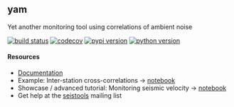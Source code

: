 ## yam
Yet another monitoring tool using correlations of ambient noise

[![build status](https://travis-ci.org/trichter/yam.svg?branch=master)](https://travis-ci.org/trichter/yam)
[![codecov](https://codecov.io/gh/trichter/yam/branch/master/graph/badge.svg)](https://codecov.io/gh/trichter/yam)
[![pypi version](https://img.shields.io/pypi/v/yam.svg)](https://pypi.python.org/pypi/yam)
[![python version](https://img.shields.io/pypi/pyversions/yam.svg)](https://python.org)


#### Resources

* [Documentation](http://yam.readthedocs.io)
* Example: Inter-station cross-correlations -> [notebook](https://nbviewer.jupyter.org/github/trichter/notebooks/blob/master/yam_xcorr_ipoc/xcorr_ipoc.ipynb)
* Showcase / advanced tutorial: Monitoring seismic velocity -> [notebook](http://nbviewer.jupyter.org/github/trichter/notebooks/blob/master/yam_velocity_variations_patcx/processing_patcx.ipynb)
* Get help at the [seistools](https://lserv.uni-jena.de/mailman/listinfo/seistools) mailing list